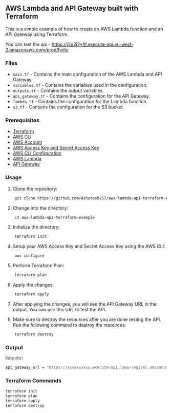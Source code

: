 
## AWS Lambda and API Gateway built with Terraform

This is a simple example of how to create an AWS Lambda function and an API Gateway using Terraform.

You can test the api - https://j5o2j2yfif.execute-api.eu-west-2.amazonaws.com/prod/hello

### Files

- `main.tf` - Contains the main configuration of the AWS Lambda and API Gateway.
- `variables.tf` - Contains the variables used in the configuration.
- `outputs.tf` - Contains the output variables.
- `api_gateway.tf` - Contains the configuration for the API Gateway.
- `lambda.tf` - Contains the configuration for the Lambda function.
- `s3.tf` - Contains the configuration for the S3 bucket.


### Prerequisites

- [Terraform](https://www.terraform.io/downloads.html)
- [AWS CLI](https://docs.aws.amazon.com/cli/latest/userguide/cli-chap-install.html)
- [AWS Account](https://aws.amazon.com/)
- [AWS Access Key and Secret Access Key](https://docs.aws.amazon.com/general/latest/gr/aws-sec-cred-types.html#access-keys-and-secret-access-keys)
- [AWS CLI Configuration](https://docs.aws.amazon.com/cli/latest/userguide/cli-configure-quickstart.html)
- [AWS Lambda](https://aws.amazon.com/lambda/)
- [API Gateway](https://aws.amazon.com/api-gateway/)

### Usage

1. Clone the repository:

```bash
    git clone https://github.com/Ashutosh257/aws-lambda-api-terraform-example.git
```

2. Change into the directory:

```bash
    cd aws-lambda-api-terraform-example
```

3. Initialize the directory:

```bash
    terraform init
```

4. Setup your AWS Access Key and Secret Access Key using the AWS CLI:

```bash
    aws configure
```

5. Perform Terraform Plan:

```bash
    terraform plan
```

6. Apply the changes:

```bash
    terraform apply
```

7. After applying the changes, you will see the API Gateway URL in the output. You can use this URL to test the API.

8. Make sure to destroy the resources after you are done testing the API. Run the following command to destroy the resources:

```bash
    terraform destroy
```


### Output

```bash
Outputs:

api_gateway_url = "https://xxxxxxxxxx.execute-api.[aws-region].amazonaws.com/dev"
```

### Terraform Commands

```bash
terraform init
terraform plan
terraform apply
terraform destroy
```


